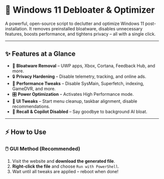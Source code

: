 # 🧼 Windows 11 Debloater & Optimizer

A powerful, open-source script to declutter and optimize Windows 11 post-installation. It removes preinstalled bloatware, disables unnecessary features, boosts performance, and tightens privacy – all with a single click.

---

## ✨ Features at a Glance

- 🧹 **Bloatware Removal** – UWP apps, Xbox, Cortana, Feedback Hub, and more.
- 🔒 **Privacy Hardening** – Disable telemetry, tracking, and online ads.
- 🚀 **Performance Tweaks** – Disable SysMain, Superfetch, indexing, GameDVR, and more.
- 🎛️ **Power Optimization** – Activates High Performance mode.
- 🎨 **UI Tweaks** – Start menu cleanup, taskbar alignment, disable recommendations.
- 🔌 **Recall & Copilot Disabled** – Say goodbye to background AI bloat.

---

## ⚡ How to Use

### 🖱️ GUI Method (Recommended)

1. Visit the website and **download the generated file**.
2. **Right-click the file** and choose `Run with PowerShell`.
3. Wait until all tweaks are applied – reboot when done!

